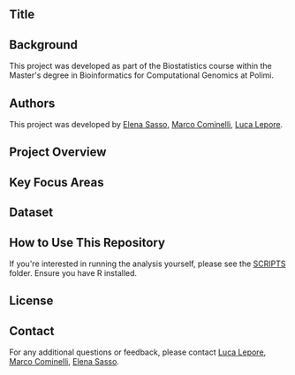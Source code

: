 ## Title 


## Background
This project was developed as part of the Biostatistics course within the Master's degree in Bioinformatics for Computational Genomics 
at Polimi. 


## Authors
This project was developed by [Elena Sasso](https://github.com/elenasasso), [Marco Cominelli](https://github.com/marco-cominelli01), [Luca Lepore](https://github.com/lulepo99).


## Project Overview


## Key Focus Areas


## Dataset


## How to Use This Repository
If you're interested in running the analysis yourself, please see the [SCRIPTS](./SCRIPTS/) folder. Ensure you have R installed.


## License


## Contact
For any additional questions or feedback, please contact [Luca Lepore](mailto:luca.lepore99@outlook.com), [Marco Cominelli](mailto:cominellimarco8@gmail.com), [Elena Sasso](mailto:elenasasso01@gmail.com).

